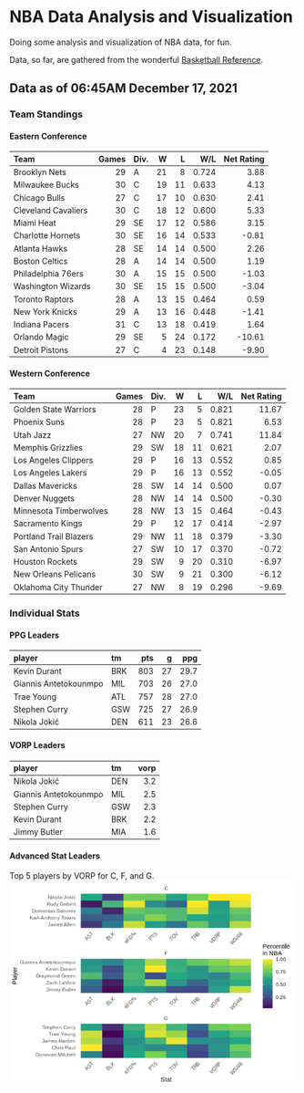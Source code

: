 # NBA Data Analysis and Visualization

Doing some analysis and visualization of NBA data, for fun.

Data, so far, are gathered from the wonderful [Basketball
Reference](https://www.basketball-reference.com/).

## Data as of 06:45AM December 17, 2021

### Team Standings

#### Eastern Conference

| Team                | Games | Div. |  W |  L |   W/L | Net Rating |
| :------------------ | ----: | :--- | -: | -: | ----: | ---------: |
| Brooklyn Nets       |    29 | A    | 21 |  8 | 0.724 |       3.88 |
| Milwaukee Bucks     |    30 | C    | 19 | 11 | 0.633 |       4.13 |
| Chicago Bulls       |    27 | C    | 17 | 10 | 0.630 |       2.41 |
| Cleveland Cavaliers |    30 | C    | 18 | 12 | 0.600 |       5.33 |
| Miami Heat          |    29 | SE   | 17 | 12 | 0.586 |       3.15 |
| Charlotte Hornets   |    30 | SE   | 16 | 14 | 0.533 |     \-0.81 |
| Atlanta Hawks       |    28 | SE   | 14 | 14 | 0.500 |       2.26 |
| Boston Celtics      |    28 | A    | 14 | 14 | 0.500 |       1.19 |
| Philadelphia 76ers  |    30 | A    | 15 | 15 | 0.500 |     \-1.03 |
| Washington Wizards  |    30 | SE   | 15 | 15 | 0.500 |     \-3.04 |
| Toronto Raptors     |    28 | A    | 13 | 15 | 0.464 |       0.59 |
| New York Knicks     |    29 | A    | 13 | 16 | 0.448 |     \-1.41 |
| Indiana Pacers      |    31 | C    | 13 | 18 | 0.419 |       1.64 |
| Orlando Magic       |    29 | SE   |  5 | 24 | 0.172 |    \-10.61 |
| Detroit Pistons     |    27 | C    |  4 | 23 | 0.148 |     \-9.90 |

#### Western Conference

| Team                   | Games | Div. |  W |  L |   W/L | Net Rating |
| :--------------------- | ----: | :--- | -: | -: | ----: | ---------: |
| Golden State Warriors  |    28 | P    | 23 |  5 | 0.821 |      11.67 |
| Phoenix Suns           |    28 | P    | 23 |  5 | 0.821 |       6.53 |
| Utah Jazz              |    27 | NW   | 20 |  7 | 0.741 |      11.84 |
| Memphis Grizzlies      |    29 | SW   | 18 | 11 | 0.621 |       2.07 |
| Los Angeles Clippers   |    29 | P    | 16 | 13 | 0.552 |       0.85 |
| Los Angeles Lakers     |    29 | P    | 16 | 13 | 0.552 |     \-0.05 |
| Dallas Mavericks       |    28 | SW   | 14 | 14 | 0.500 |       0.07 |
| Denver Nuggets         |    28 | NW   | 14 | 14 | 0.500 |     \-0.30 |
| Minnesota Timberwolves |    28 | NW   | 13 | 15 | 0.464 |     \-0.43 |
| Sacramento Kings       |    29 | P    | 12 | 17 | 0.414 |     \-2.97 |
| Portland Trail Blazers |    29 | NW   | 11 | 18 | 0.379 |     \-3.30 |
| San Antonio Spurs      |    27 | SW   | 10 | 17 | 0.370 |     \-0.72 |
| Houston Rockets        |    29 | SW   |  9 | 20 | 0.310 |     \-6.97 |
| New Orleans Pelicans   |    30 | SW   |  9 | 21 | 0.300 |     \-6.12 |
| Oklahoma City Thunder  |    27 | NW   |  8 | 19 | 0.296 |     \-9.69 |

### Individual Stats

#### PPG Leaders

| player                | tm  | pts |  g |  ppg |
| :-------------------- | :-- | --: | -: | ---: |
| Kevin Durant          | BRK | 803 | 27 | 29.7 |
| Giannis Antetokounmpo | MIL | 703 | 26 | 27.0 |
| Trae Young            | ATL | 757 | 28 | 27.0 |
| Stephen Curry         | GSW | 725 | 27 | 26.9 |
| Nikola Jokić          | DEN | 611 | 23 | 26.6 |

#### VORP Leaders

| player                | tm  | vorp |
| :-------------------- | :-- | ---: |
| Nikola Jokić          | DEN |  3.2 |
| Giannis Antetokounmpo | MIL |  2.5 |
| Stephen Curry         | GSW |  2.3 |
| Kevin Durant          | BRK |  2.2 |
| Jimmy Butler          | MIA |  1.6 |

#### Advanced Stat Leaders

Top 5 players by VORP for C, F, and G.
![](README_files/figure-gfm/README-unnamed-chunk-7-1.png)<!-- -->
